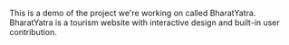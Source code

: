 This is a demo of the project we're working on called BharatYatra.
BharatYatra is a tourism website with interactive design and built-in user contribution.
